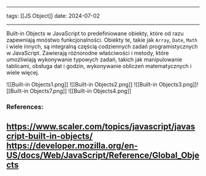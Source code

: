 
--- 
tags:  [[JS Object]]
date: 2024-07-02

---
Built-in Objects w JavaScript to predefiniowane obiekty, które od razu zapewniają mnóstwo funkcjonalności. Obiekty te, takie jak `Array`, `Date`, `Math` i wiele innych, są integralną częścią codziennych zadań programistycznych w JavaScript. Zawierają różnorodne właściwości i metody, które umożliwiają wykonywanie typowych zadań, takich jak manipulowanie tablicami, obsługa dat i godzin, wykonywanie obliczeń matematycznych i wiele więcej.

![[Built-in Objects1.png]]
![[Built-in Objects2.png]]
![[Built-in Objects3.png]]![[Built-in Objects7.png]]
![[Built-in Objects4.png]]

### References:

https://www.scaler.com/topics/javascript/javascript-built-in-objects/
https://developer.mozilla.org/en-US/docs/Web/JavaScript/Reference/Global_Objects
---



